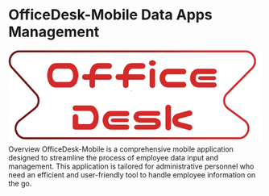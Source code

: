 # OfficeDesk-Mobile Data Apps Management
![OfficeDesk Logo](logo-officedesk.png)
Overview OfficeDesk-Mobile is a comprehensive mobile application designed to streamline the process of employee data input and management. 
This application is tailored for administrative personnel who need an efficient and user-friendly tool to handle employee information on the go.
